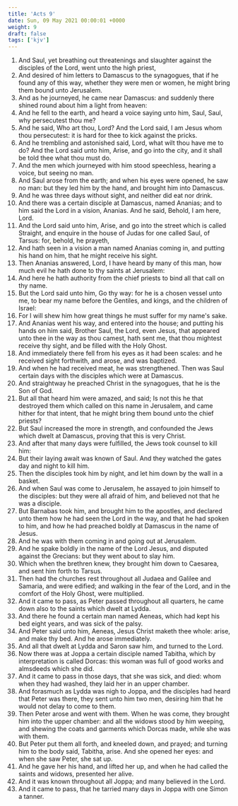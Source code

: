 ```yaml
---
title: 'Acts 9'
date: Sun, 09 May 2021 00:00:01 +0000
weight: 9
draft: false
tags: ['kjv'] 
---
```


1. And Saul, yet breathing out threatenings and slaughter against the disciples of the Lord, went unto the high priest,
2. And desired of him letters to Damascus to the synagogues, that if he found any of this way, whether they were men or women, he might bring them bound unto Jerusalem.
3. And as he journeyed, he came near Damascus: and suddenly there shined round about him a light from heaven:
4. And he fell to the earth, and heard a voice saying unto him, Saul, Saul, why persecutest thou me?
5. And he said, Who art thou, Lord? And the Lord said, I am Jesus whom thou persecutest: it is hard for thee to kick against the pricks.
6. And he trembling and astonished said, Lord, what wilt thou have me to do? And the Lord said unto him, Arise, and go into the city, and it shall be told thee what thou must do.
7. And the men which journeyed with him stood speechless, hearing a voice, but seeing no man.
8. And Saul arose from the earth; and when his eyes were opened, he saw no man: but they led him by the hand, and brought him into Damascus.
9. And he was three days without sight, and neither did eat nor drink.
10. And there was a certain disciple at Damascus, named Ananias; and to him said the Lord in a vision, Ananias. And he said, Behold, I am here, Lord.
11. And the Lord said unto him, Arise, and go into the street which is called Straight, and enquire in the house of Judas for one called Saul, of Tarsus: for, behold, he prayeth,
12. And hath seen in a vision a man named Ananias coming in, and putting his hand on him, that he might receive his sight.
13. Then Ananias answered, Lord, I have heard by many of this man, how much evil he hath done to thy saints at Jerusalem:
14. And here he hath authority from the chief priests to bind all that call on thy name.
15. But the Lord said unto him, Go thy way: for he is a chosen vessel unto me, to bear my name before the Gentiles, and kings, and the children of Israel:
16. For I will shew him how great things he must suffer for my name's sake.
17. And Ananias went his way, and entered into the house; and putting his hands on him said, Brother Saul, the Lord, even Jesus, that appeared unto thee in the way as thou camest, hath sent me, that thou mightest receive thy sight, and be filled with the Holy Ghost.
18. And immediately there fell from his eyes as it had been scales: and he received sight forthwith, and arose, and was baptized.
19. And when he had received meat, he was strengthened. Then was Saul certain days with the disciples which were at Damascus.
20. And straightway he preached Christ in the synagogues, that he is the Son of God.
21. But all that heard him were amazed, and said; Is not this he that destroyed them which called on this name in Jerusalem, and came hither for that intent, that he might bring them bound unto the chief priests?
22. But Saul increased the more in strength, and confounded the Jews which dwelt at Damascus, proving that this is very Christ.
23. And after that many days were fulfilled, the Jews took counsel to kill him:
24. But their laying await was known of Saul. And they watched the gates day and night to kill him.
25. Then the disciples took him by night, and let him down by the wall in a basket.
26. And when Saul was come to Jerusalem, he assayed to join himself to the disciples: but they were all afraid of him, and believed not that he was a disciple.
27. But Barnabas took him, and brought him to the apostles, and declared unto them how he had seen the Lord in the way, and that he had spoken to him, and how he had preached boldly at Damascus in the name of Jesus.
28. And he was with them coming in and going out at Jerusalem.
29. And he spake boldly in the name of the Lord Jesus, and disputed against the Grecians: but they went about to slay him.
30. Which when the brethren knew, they brought him down to Caesarea, and sent him forth to Tarsus.
31. Then had the churches rest throughout all Judaea and Galilee and Samaria, and were edified; and walking in the fear of the Lord, and in the comfort of the Holy Ghost, were multiplied.
32. And it came to pass, as Peter passed throughout all quarters, he came down also to the saints which dwelt at Lydda.
33. And there he found a certain man named Aeneas, which had kept his bed eight years, and was sick of the palsy.
34. And Peter said unto him, Aeneas, Jesus Christ maketh thee whole: arise, and make thy bed. And he arose immediately.
35. And all that dwelt at Lydda and Saron saw him, and turned to the Lord.
36. Now there was at Joppa a certain disciple named Tabitha, which by interpretation is called Dorcas: this woman was full of good works and almsdeeds which she did.
37. And it came to pass in those days, that she was sick, and died: whom when they had washed, they laid her in an upper chamber.
38. And forasmuch as Lydda was nigh to Joppa, and the disciples had heard that Peter was there, they sent unto him two men, desiring him that he would not delay to come to them.
39. Then Peter arose and went with them. When he was come, they brought him into the upper chamber: and all the widows stood by him weeping, and shewing the coats and garments which Dorcas made, while she was with them.
40. But Peter put them all forth, and kneeled down, and prayed; and turning him to the body said, Tabitha, arise. And she opened her eyes: and when she saw Peter, she sat up.
41. And he gave her his hand, and lifted her up, and when he had called the saints and widows, presented her alive.
42. And it was known throughout all Joppa; and many believed in the Lord.
43. And it came to pass, that he tarried many days in Joppa with one Simon a tanner.
